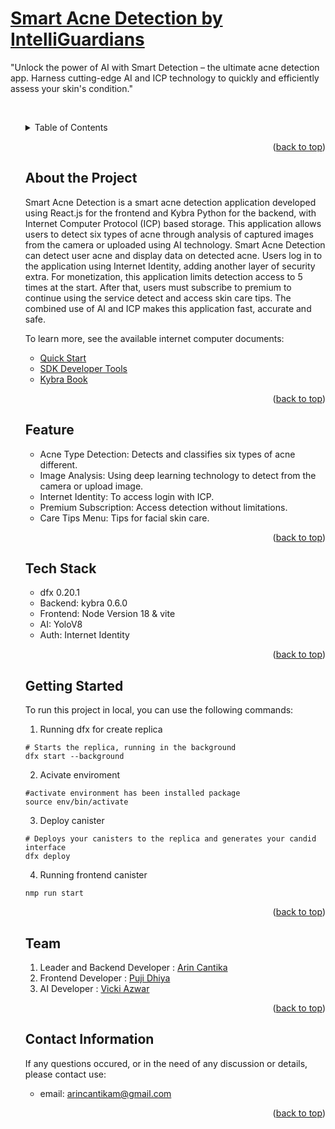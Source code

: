 <a name="readme-top"></a>

# [ Smart Acne Detection by IntelliGuardians](https://github.com/VickiAzwar/IntelliGuardians.git)
"Unlock the power of AI with Smart Detection – the ultimate acne detection app. Harness cutting-edge AI and ICP technology to quickly and efficiently assess your skin's condition."

<br />

<ul> 

<!-- TABLE OF CONTENTS -->
<details>
  <summary>Table of Contents</summary>
  <ol>
    <li><a href="#about-the-project">About The Project</a></li>
    <li><a href="#feature">Feature</a></li>
     <li><a href="#tech-stack">Tect Stack</a></li>
    <li><a href="#getting-started">Getting Started</a></li>
    <li><a href="#team">Team</a></li>
    <li><a href="#contact">Contact Information</a></li>
  </ol>
</details>

<p align="right">(<a href="#readme-top">back to top</a>)</p>

## About the Project
Smart Acne Detection is a smart acne detection application developed using React.js for the frontend and Kybra Python for the backend, with Internet Computer Protocol (ICP) based storage. This application allows users to detect six types of acne through analysis of captured images
from the camera or uploaded using AI technology. Smart Acne Detection can detect user acne and display data on detected acne. Users log in to the application using Internet Identity, adding another layer of security extra. For monetization, this application limits detection access to 5 times at the start. After that, users must subscribe to premium to continue using the service detect and access skin care tips. The combined use of AI and ICP makes this application fast, accurate and safe.

To learn more, see the available internet computer documents:
- [Quick Start](https://internetcomputer.org/docs/current/developer-docs/setup/deploy-locally)
- [SDK Developer Tools](https://internetcomputer.org/docs/current/developer-docs/setup/install)
- [Kybra Book](https://demergent-labs.github.io/kybra/the_kybra_book.html)

<p align="right">(<a href="#readme-top">back to top</a>)</p>


## Feature
 - Acne Type Detection: Detects and classifies six types of acne different.
 - Image Analysis: Using deep learning technology to detect from the camera or upload image.
 - Internet Identity: To access login with ICP.
 - Premium Subscription: Access detection without limitations.
 - Care Tips Menu: Tips for facial skin care.

<p align="right">(<a href="#readme-top">back to top</a>)</p>

## Tech Stack
- dfx 0.20.1
- Backend: kybra 0.6.0
- Frontend: Node Version 18 & vite
- AI: YoloV8
- Auth: Internet Identity

<p align="right">(<a href="#readme-top">back to top</a>)</p>


## Getting Started
To run this project in local, you can use the following commands:
1. Running dfx for create replica
```
# Starts the replica, running in the background
dfx start --background
```
2. Acivate enviroment
```
#activate environment has been installed package
source env/bin/activate
```
3. Deploy canister
```
# Deploys your canisters to the replica and generates your candid interface
dfx deploy
```
4. Running frontend canister
```
nmp run start
```
<p align="right">(<a href="#readme-top">back to top</a>)</p>

## Team
1. Leader and Backend Developer : [Arin Cantika](https://github.com/arincantikam26/)
2. Frontend Developer : [Puji Dhiya](https://github.com/Pujidhiyanabila)
3. AI Developer : [Vicki Azwar](https://github.com/VickiAzwar)

<p align="right">(<a href="#readme-top">back to top</a>)</p>

## Contact Information
If any questions occured, or in the need of any discussion or details, please contact use:
- email: arincantikam@gmail.com

<p align="right">(<a href="#readme-top">back to top</a>)</p>

